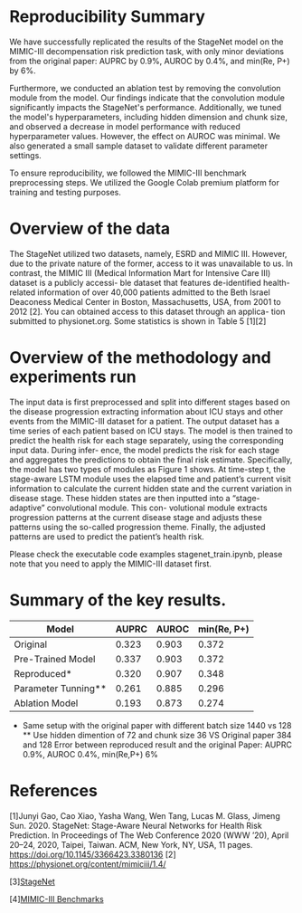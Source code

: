 
# Reproducibility Summary

We have successfully replicated the results of the StageNet model on the MIMIC-III decompensation risk prediction task, with only minor deviations from the original paper: AUPRC by 0.9%, AUROC by 0.4%, and min(Re, P+) by 6%. 

Furthermore, we conducted an ablation test by removing the convolution module from the model. Our findings indicate that the convolution module significantly impacts the StageNet's performance. Additionally, we tuned the model's hyperparameters, including hidden dimension and chunk size, and observed a decrease in model performance with reduced hyperparameter values. However, the effect on AUROC was minimal. We also generated a small sample dataset to validate different parameter settings.

To ensure reproducibility, we followed the MIMIC-III benchmark preprocessing steps. We utilized the Google Colab premium platform for training and testing purposes.


# Overview of the data 

The StageNet utilized two datasets, namely, ESRD
and MIMIC III. However, due to the private nature
of the former, access to it was unavailable to us. In
contrast, the MIMIC III (Medical Information Mart
for Intensive Care III) dataset is a publicly accessi-
ble dataset that features de-identified health-related
information of over 40,000 patients admitted to the
Beth Israel Deaconess Medical Center in Boston,
Massachusetts, USA, from 2001 to 2012 [2]. You can
obtained access to this dataset through an applica-
tion submitted to physionet.org. Some statistics is
shown in Table 5 [1][2]

# Overview of the methodology and experiments run

The input data is first preprocessed and split into
different stages based on the disease progression
extracting information about ICU stays and other
events from the MIMIC-III dataset for a patient.
The output dataset has a time series of each patient
based on ICU stays. The model is then trained
to predict the health risk for each stage separately,
using the corresponding input data. During infer-
ence, the model predicts the risk for each stage and
aggregates the predictions to obtain the final risk
estimate.
Specifically, the model has two types of modules
as Figure 1 shows. At time-step t, the stage-aware
LSTM module uses the elapsed time and patient’s
current visit information to calculate the current
hidden state and the current variation in disease
stage. These hidden states are then inputted into a
“stage-adaptive” convolutional module. This con-
volutional module extracts progression patterns at
the current disease stage and adjusts these patterns
using the so-called progression theme. Finally, the
adjusted patterns are used to predict the patient’s
health risk.

Please check the executable code examples stagenet_train.ipynb, please note that you need to apply the MIMIC-III dataset first.

# Summary of the key results.

| Model | AUPRC | AUROC | min(Re, P+)
|------------------|------------------|------------------|------------------|
| Original | 0.323  | 0.903  | 0.372 |
| Pre-Trained Model  | 0.337  | 0.903  | 0.372 |
| Reproduced*  | 0.320  | 0.907  | 0.348 |
| Parameter Tunning**  | 0.261  | 0.885  | 0.296 |
|Ablation Model | 0.193  | 0.873  | 0.274 |


* Same setup with the original paper with different batch size 1440 vs 128
** Use hidden dimention of 72 and chunk size 36 VS Original paper 384 and 128
Error between reproduced result and the original Paper: AUPRC 0.9%, AUROC 0.4%, min(Re,P+) 6%


# References 

[1]Junyi Gao, Cao Xiao, Yasha Wang, Wen Tang, Lucas M. Glass, Jimeng Sun. 2020. 
StageNet: Stage-Aware Neural Networks for Health Risk Prediction. 
In Proceedings of The Web Conference 2020 (WWW ’20), April 20–24, 2020, Taipei, Taiwan. ACM, New York, NY, USA, 11 pages. 
https://doi.org/10.1145/3366423.3380136
[2] https://physionet.org/content/mimiciii/1.4/

[3][StageNet](https://github.com/v1xerunt/StageNet)

[4][MIMIC-III Benchmarks](https://github.com/YerevaNN/mimic3-benchmarks/)

